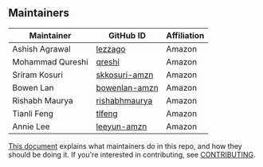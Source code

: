 ## Maintainers

| Maintainer | GitHub ID | Affiliation |
| --------------- | --------- | ----------- |
| Ashish Agrawal | [lezzago](https://github.com/lezzago) | Amazon |
| Mohammad Qureshi | [qreshi](https://github.com/qreshi) | Amazon |
| Sriram Kosuri | [skkosuri-amzn](https://github.com/skkosuri-amzn) | Amazon |
| Bowen Lan | [bowenlan-amzn](https://github.com/bowenlan-amzn) | Amazon |
| Rishabh Maurya | [rishabhmaurya](https://github.com/rishabhmaurya) | Amazon | 
| Tianli Feng | [tlfeng](https://github.com/tlfeng) | Amazon |
| Annie Lee | [leeyun-amzn](https://github.com/leeyun-amzn) | Amazon |

[This document](https://github.com/opensearch-project/.github/blob/main/MAINTAINERS.md) explains what maintainers do in this repo, and how they should be doing it. If you're interested in contributing, see [CONTRIBUTING](CONTRIBUTING.md).
